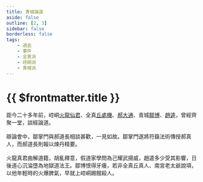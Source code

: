 ```yaml
---
title: 青城論道
aside: false
outline: [2, 3]
sidebar: false
borderless: false
tags:
    - 過去
    - 事件
    - 全真派
    - 崆峒派
    - 青城派
---
```


# {{ $frontmatter.title }}

距今二十多年前，崆峒[火龍仙君](/people/characters/special204)、全真[丘處機](/people/characters/special209)、[郝大通](/people/characters/other4)、青城[鄒博](/people/characters/special201)、[趙逵](/people/characters/special403)，曾經齊聚一堂，談經論道。
<br><br>
辯論會中，鄒掌門與郝道長相談甚歡，一見如故。鄒掌門遂將符籙法術傳授郝真人，而郝道長則報以煉丹精要。
<br><br>
火龍真君曲解道籍，胡亂釋意，假道家學問為己耀武揚威，趙逵多少受其影響，日後道心沉淪墮為地獄道法王。鄒博恨得牙癢，若非全真丘真人、南宮老太爺說項，以他年輕時的火爆脾氣，早就上崆峒踢館殺人。
